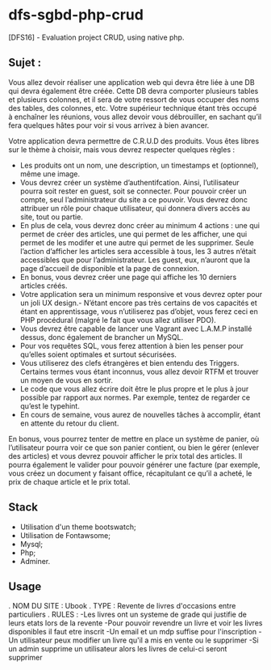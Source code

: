 # dfs-sgbd-php-crud
[DFS16] - Evaluation project CRUD, using native php.

## Sujet :

Vous allez devoir réaliser une application web qui devra être
liée à une DB qui devra également être créée. Cette DB devra
comporter plusieurs tables et plusieurs colonnes, et il sera de
votre ressort de vous occuper des noms des tables, des
colonnes, etc. Votre supérieur technique étant très occupé à
enchaîner les réunions, vous allez devoir vous débrouiller, en
sachant qu’il fera quelques hâtes pour voir si vous arrivez à
bien avancer.

Votre application devra permettre de C.R.U.D des produits.
Vous êtes libres sur le thème à choisir, mais vous devrez
respecter quelques règles :

- Les produits ont un nom, une description, un timestamps et
(optionnel), même une image.
- Vous devrez créer un système d’authentifcation. Ainsi,
l’utilisateur pourra soit rester en guest, soit se connecter. Pour
pouvoir créer un compte, seul l’administrateur du site a ce
pouvoir. Vous devrez donc attribuer un rôle pour chaque
utilisateur, qui donnera divers accès au site, tout ou partie.
- En plus de cela, vous devrez donc créer au minimum 4 actions
: une qui permet de créer des articles, une qui permet de les
afficher, une qui permet de les modifer et une autre qui
permet de les supprimer. Seule l’action d’afficher les articles
sera accessible à tous, les 3 autres n’était accessibles que pour
l’administrateur. Les guest, eux, n’auront que la page d’accueil
de disponible et la page de connexion.
- En bonus, vous devrez créer une page qui affiche les 10
derniers articles créés.
- Votre application sera un minimum responsive et vous devrez
opter pour un joli UX design.- N’étant encore pas très certains de vos capacités et étant en
apprentissage, vous n’utiliserez pas d’objet, vous ferez ceci en
PHP procédural (malgré le fait que vous allez utiliser PDO).
- Vous devrez être capable de lancer une Vagrant avec L.A.M.P
installé dessus, donc également de brancher un MySQL.
- Pour vos requêtes SQL, vous ferez attention à bien les penser
pour qu’elles soient optimales et surtout sécurisées.
- Vous utiliserez des clefs étrangères et bien entendu des
Triggers. Certains termes vous étant inconnus, vous allez
devoir RTFM et trouver un moyen de vous en sortir.
- Le code que vous allez écrire doit être le plus propre et le plus
à jour possible par rapport aux normes. Par exemple, tentez de
regarder ce qu’est le typehint.
- En cours de semaine, vous aurez de nouvelles tâches à
accomplir, étant en attente du retour du client.

En bonus, vous pourrez tenter de mettre en place un système
de panier, où l’utilisateur pourra voir ce que son panier
contient, ou bien le gérer (enlever des articles) et vous devrez
pouvoir afficher le prix total des articles. Il pourra également le
valider pour pouvoir générer une facture (par exemple, vous
créez un document y faisant office, récapitulant ce qu’il a
acheté, le prix de chaque article et le prix total.

## Stack
* Utilisation d'un theme bootswatch;
* Utilisation de Fontawsome;
* Mysql;
* Php;
* Adminer.


## Usage
. NOM DU SITE : Ubook
. TYPE : Revente de livres d'occasions entre particuliers
. RULES : 
-Les livres ont un systeme de grade qui justifie de leurs etats lors de la revente
-Pour pouvoir revendre un livre et voir les livres disponibles il faut etre inscrit
-Un email et un mdp suffise pour l'inscription
-Un utilisateur peux modifier un livre qu'il a mis en vente ou le supprimer
-Si un admin supprime un utilisateur alors les livres de celui-ci seront supprimer
